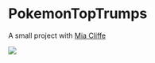 # PokemonTopTrumps

A small project with [Mia Cliffe](https://replit.com/@MiaCliffe?tab=repls)

<image src="https://media.giphy.com/media/v1.Y2lkPTc5MGI3NjExN2YxNDAzMDE0ODBmNDM4YWY5NWE5ZTM2OWRhM2MzZmQ5YjU0MWVhNyZlcD12MV9pbnRlcm5hbF9naWZzX2dpZklkJmN0PWc/ypvq44zQW7y12ScpwA/giphy.gif"/>